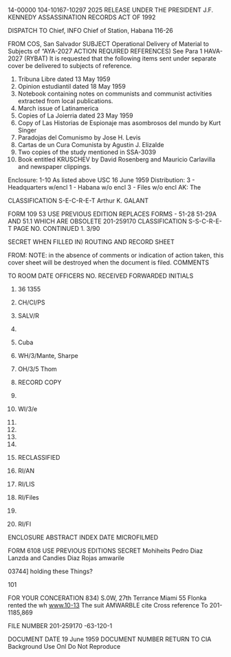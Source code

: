 14-00000
104-10167-10297
2025 RELEASE UNDER THE PRESIDENT J.F. KENNEDY ASSASSINATION RECORDS ACT OF 1992

DISPATCH
TO Chief,
INFO Chief of Station, Habana
116-26

FROM COS, San Salvador
SUBJECT Operational
Delivery of Material to Subjects of “AYA-2027
ACTION REQUIRED
REFERENCES)
See Para 1
HAVA-2027 (RYBAT)
It is requested that the following items sent under
separate cover be delivered to subjects of reference.

1. Tribuna Libre dated 13 May 1959
2. Opinion estudiantil dated 18 May 1959
3. Notebook containing notes on communists and communist
 activities extracted from local publications.
4. March issue of Latinamerica
5. Copies of La Joierria dated 23 May 1959
6. Copy of Las Historias de Espionaje mas asombrosos
 del mundo by Kurt Singer
7. Paradojas del Comunismo by Jose H. Levis
8. Cartas de un Cura Comunista by Agustin J. Elizalde
9. Two copies of the study mentioned in SSA-3039
10. Book entitled KRUSCHEV by David Rosenberg and Mauricio
 Carlavilla and newspaper clippings.

Enclosure:
1-10 As listed above USC
16 June 1959
Distribution:
3 - Headquarters w/encl
1 - Habana w/o encl
3 - Files w/o encl
AK: The

CLASSIFICATION
S-E-C-R-E-T
Arthur K. GALANT

FORM
109 53
USE PREVIOUS EDITION
REPLACES FORMS -
51-28 51-29A AND 51.1
WHICH ARE OBSOLETE
201-259170
CLASSIFICATION
S-S-C-R-E-T
PAGE NO.
CONTINUED
1.
3/90

SECRET
WHEN FILLED IN)
ROUTING AND RECORD SHEET

FROM:
NOTE: in the absence of comments or indication of action
taken, this cover sheet will be destroyed when the
document is filed.
COMMENTS

TO ROOM DATE OFFICERS
NO. RECEIVED FORWARDED INITIALS
1. 36 1355

2. CH/CI/PS

3. SALV/R

4.
5. Cuba
6. WH/3/Mante, Sharpe
7. OH/3/5 Thom

8. RECORD COPY

9.

10. WI/3/e

11.
12.
13.
14.

15. RECLASSIFIED

16. RI/AN

17. RI/LIS

18. RI/Files

19.
20. RI/FI

ENCLOSURE ABSTRACT
INDEX
DATE MICROFILMED

FORM
6108 USE PREVIOUS
EDITIONS
SECRET
Mohiheits
Pedro Diaz Lanzda
and Candies Diaz Rojas
amwarile

03744]
holding these
Things?

101

FOR YOUR CONCERATION
834) S.0W, 27th Terrance
Miami 55 Flonka
rented the wh
www.10-13
The suit
AMWARBLE
cite
Cross reference
To 201-1185,869

FILE NUMBER 201-259170
-63-120-1

DOCUMENT DATE
19 June 1959
DOCUMENT NUMBER
RETURN TO CIA
Background Use Onl
Do Not Reproduce
